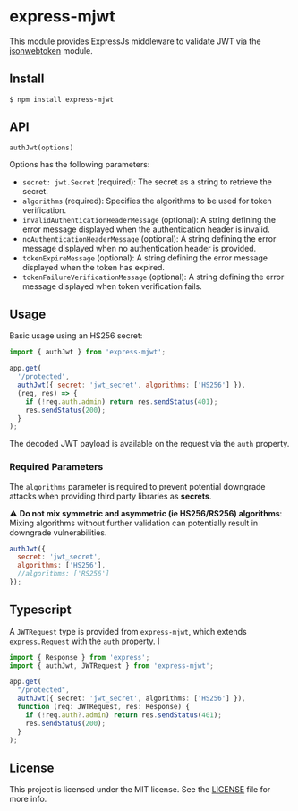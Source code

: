 # express-mjwt

This module provides ExpressJs middleware to validate JWT via the [jsonwebtoken](https://www.npmjs.com/package/jsonwebtoken) module.

## Install

```
$ npm install express-mjwt
```

## API

`authJwt(options)`

Options has the following parameters:

- `secret: jwt.Secret` (required): The secret as a string to retrieve the secret.
- `algorithms` (required): Specifies the algorithms to be used for token verification.
- `invalidAuthenticationHeaderMessage` (optional): A string defining the error message displayed when the authentication header is invalid.
- `noAuthenticationHeaderMessage` (optional):  A string defining the error message displayed when no authentication header is provided.
- `tokenExpireMessage` (optional): A string defining the error message displayed when the token has expired.
- `tokenFailureVerificationMessage` (optional): A string defining the error message displayed when token verification fails.


## Usage

Basic usage using an HS256 secret:

```javascript
import { authJwt } from 'express-mjwt';

app.get(
  '/protected',
  authJwt({ secret: 'jwt_secret', algorithms: ['HS256'] }),
  (req, res) => {
    if (!req.auth.admin) return res.sendStatus(401);
    res.sendStatus(200);
  }
);
```

The decoded JWT payload is available on the request via the `auth` property.

### Required Parameters

The `algorithms` parameter is required to prevent potential downgrade attacks when providing third party libraries as **secrets**.

:warning: **Do not mix symmetric and asymmetric (ie HS256/RS256) algorithms**: Mixing algorithms without further validation can potentially result in downgrade vulnerabilities.

```javascript
authJwt({
  secret: 'jwt_secret',
  algorithms: ['HS256'],
  //algorithms: ['RS256']
});
```


## Typescript

A `JWTRequest` type is provided from `express-mjwt`, which extends `express.Request` with the `auth` property. I

```typescript
import { Response } from 'express';
import { authJwt, JWTRequest } from 'express-mjwt';

app.get(
  "/protected",
  authJwt({ secret: 'jwt_secret', algorithms: ['HS256'] }),
  function (req: JWTRequest, res: Response) {
    if (!req.auth?.admin) return res.sendStatus(401);
    res.sendStatus(200);
  }
);
```

## License

This project is licensed under the MIT license. See the [LICENSE](LICENSE) file for more info.